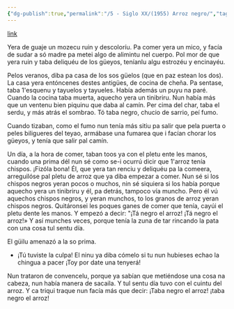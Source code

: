 ```yaml
---
{"dg-publish":true,"permalink":"/5 - Siglo XX/(1955) Arroz negro/","tags":["#Siglo_20","Meridional","a1955","Jesús_Neira_Martínez","escrito","Lena","cuento"]}
---
```


[link](https://www.xuliocs.com/Esquisa/arroznegro.htm)

Yera de guaje un mozecu ruin y descoloríu. Pa comer yera un mico, y facía de sudar a só madre pa metei algo de alimintu nel cuerpo. Pol mor de que yera ruin y taba deliquéu de los güeyos, teníanlu algu estrozéu y encinayéu.

Pelos veranos, diba pa casa de los sos güelos (que en paz estean los dos). La casa yera entóncenes destes antigües, de cocina de cheña. Pa sentase, taba 1'esquenu y tayuelos y tayueles. Había además un puyu na paré. Cuando la cocina taba muerta, aquecho yera un tinibriru. Nun había más que un ventenu bien piquinu que daba al camín. Per cima del char, taba el serdu, y más atrás el sombrao. Tó taba negro, chucio de sarrio, peí fumo.

Cuando tizaban, como el fumo nun tenía más sitiu pa salir que pela puerta o peles biligueres del teyao, armábase una fumarea que i facían chorar los güeyos, y tenía que salir pal camín.

Un día, a la hora de comer, taban toos ya con el pletu ente les manos, cuando una prima dél nun sé como se-i ocurrú dicir que 1'arroz tenía chispos. ¡Fizóla bona! Él, que yera tan renciu y deliquéu pa la comeera, arreguilóse pal pletu de arroz que ya diba empezar a comer. Nun sé si los chispos negros yeran pocos o muchos, nin sé siquiera si los había porque aquecho yera un tinibriru y él, pa detrás, tampoco vía muncho. Pero él vú aquechos chispos negros, y yeran munchos, to los granos de arroz yeran chispos negros. Quitáronsei les poques ganes de comer que tenía, cayúi el pletu dente les manos. Y empezó a decir: "¡Tá negro el arroz! ¡Tá negro el arroz!» Y así munches veces, porque tenía la zuna de tar rincando la pata con una cosa tul sentu día.

El güilu amenazó a la so prima.  
- ¡Tú tuviste la culpa! El ninu ya diba cómelo si tu nun hubieses echao la chingua a pacer ¡Toy por date una tenyerá!

Nun trataron de convencelu, porque ya sabían que metiéndose una cosa na cabeza, nun había manera de sacaila. Y tul sentu día tuvo con el cuintu del arroz. Y ca triqui traque nun facía más que decir: ¡Taba negro el arroz! ¡taba negro el arroz!